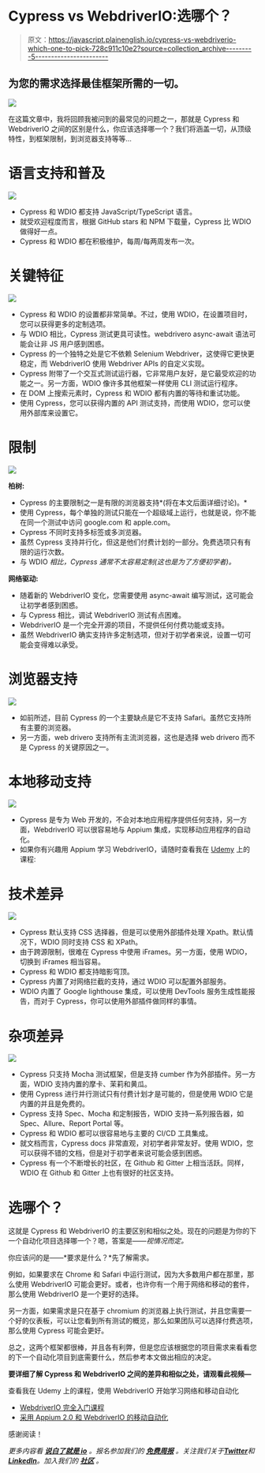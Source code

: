 # Cypress vs WebdriverIO:选哪个？

> 原文：<https://javascript.plainenglish.io/cypress-vs-webdriverio-which-one-to-pick-728c911c10e2?source=collection_archive---------5----------------------->

## 为您的需求选择最佳框架所需的一切。

![](img/215ff57871b56b90352d32c5c4f142a9.png)

在这篇文章中，我将回顾我被问到的最常见的问题之一，那就是 Cypress 和 WebdriverIO 之间的区别是什么，你应该选择哪一个？我们将涵盖一切，从顶级特性，到框架限制，到浏览器支持等等…

# 语言支持和普及

![](img/2aa36577e3f1fbfdfb13b533991f98d2.png)

*   Cypress 和 WDIO 都支持 JavaScript/TypeScript 语言。
*   就受欢迎程度而言，根据 GitHub stars 和 NPM 下载量，Cypress 比 WDIO 做得好一点。
*   Cypress 和 WDIO 都在积极维护，每周/每两周发布一次。

# 关键特征

![](img/7a5f90c76ffb79d2f20a15f757279c56.png)

*   Cypress 和 WDIO 的设置都非常简单。不过，使用 WDIO，在设置项目时，您可以获得更多的定制选项。
*   与 WDIO 相比，Cypress 测试更具可读性。webdrivero async-await 语法可能会让非 JS 用户感到困惑。
*   Cypress 的一个独特之处是它不依赖 Selenium Webdriver，这使得它更快更稳定，而 WebdriverIO 使用 Webdriver APIs 的自定义实现。
*   Cypress 附带了一个交互式测试运行器，它非常用户友好，是它最受欢迎的功能之一。另一方面，WDIO 像许多其他框架一样使用 CLI 测试运行程序。
*   在 DOM 上搜索元素时，Cypress 和 WDIO 都有内置的等待和重试功能。
*   使用 Cypress，您可以获得内置的 API 测试支持，而使用 WDIO，您可以使用外部库来设置它。

# 限制

![](img/960d5c4c8553f2bfcb3eac37af73d176.png)

**柏树:**

*   Cypress 的主要限制之一是有限的浏览器支持*(将在本文后面详细讨论)。*
*   使用 Cypress，每个单独的测试只能在一个超级域上运行，也就是说，你不能在同一个测试中访问 google.com 和 apple.com。
*   Cypress 不同时支持多标签或多浏览器。
*   虽然 Cypress 支持并行化，但这是他们付费计划的一部分。免费选项只有有限的运行次数。
*   与 WDIO *相比，Cypress 通常不太容易定制(这也是为了方便初学者)。*

**网络驱动:**

*   随着新的 WebdriverIO 变化，您需要使用 async-await 编写测试，这可能会让初学者感到困惑。
*   与 Cypress 相比，调试 WebdriverIO 测试有点困难。
*   WebdriverIO 是一个完全开源的项目，不提供任何付费功能或支持。
*   虽然 WebdriverIO 确实支持许多定制选项，但对于初学者来说，设置一切可能会变得难以承受。

# 浏览器支持

![](img/c4645826741e6e8bd4f197a3c314b236.png)

*   如前所述，目前 Cypress 的一个主要缺点是它不支持 Safari。虽然它支持所有主要的浏览器。
*   另一方面，web drivero 支持所有主流浏览器，这也是选择 web drivero 而不是 Cypress 的关键原因之一。

# 本地移动支持

![](img/aa78078cbdae5bfe9bb35db93fdbbaab.png)

*   Cypress 是专为 Web 开发的，不会对本地应用程序提供任何支持，另一方面，WebdriverIO 可以很容易地与 Appium 集成，实现移动应用程序的自动化。
*   如果你有兴趣用 Appium 学习 WebdriverIO，请随时查看我在 [Udemy](https://www.udemy.com/course/appium-webdriverio-mobile-automation/?referralCode=70179964D63962225A04) 上的课程:

# 技术差异

![](img/bdcf2e71b95beca96f3d0f6b1f22a41d.png)

*   Cypress 默认支持 CSS 选择器，但是可以使用外部插件处理 Xpath。默认情况下，WDIO 同时支持 CSS 和 XPath。
*   由于跨源限制，很难在 Cypress 中使用 iFrames。另一方面，使用 WDIO，切换到 iFrames 相当容易。
*   Cypress 和 WDIO 都支持暗影穹顶。
*   Cypress 内置了对网络拦截的支持，通过 WDIO 可以配置外部服务。
*   WDIO 内置了 Google lighthouse 集成，可以使用 DevTools 服务生成性能报告，而对于 Cypress，你可以使用外部插件做同样的事情。

# 杂项差异

![](img/b729ad078dff8ce376721a03304ef853.png)

*   Cypress 只支持 Mocha 测试框架，但是支持 cumber 作为外部插件。另一方面，WDIO 支持内置的摩卡、茉莉和黄瓜。
*   使用 Cypress 进行并行测试只有付费计划才是可能的，但是使用 WDIO 它是内置的并且是免费的。
*   Cypress 支持 Spec、Mocha 和定制报告，WDIO 支持一系列报告器，如 Spec、Allure、Report Portal 等。
*   Cypress 和 WDIO 都可以很容易地与主要的 CI/CD 工具集成。
*   就文档而言，Cypress docs 非常直观，对初学者非常友好。使用 WDIO，您可以获得不错的文档，但是对于初学者来说可能会感到困惑。
*   Cypress 有一个不断增长的社区，在 Github 和 Gitter 上相当活跃。同样，WDIO 在 Github 和 Gitter 上也有很好的社区支持。

# 选哪个？

这就是 Cypress 和 WebdriverIO 的主要区别和相似之处。现在的问题是为你的下一个自动化项目选择哪一个？嗯，答案是——*视情况而定。*

你应该问的是——*要求是什么？*先了解需求。

例如，如果要求在 Chrome 和 Safari 中运行测试，因为大多数用户都在那里，那么使用 WebdriverIO 可能会更好。或者，也许你有一个用于网络和移动的套件，那么使用 WebdriverIO 是一个更好的选择。

另一方面，如果需求是只在基于 chromium 的浏览器上执行测试，并且您需要一个好的仪表板，可以让您看到所有测试的概览，那么如果团队可以选择付费选项，那么使用 Cypress 可能会更好。

总之，这两个框架都很棒，并且各有利弊，但是您应该根据您的项目需求来看看您的下一个自动化项目到底需要什么，然后参考本文做出相应的决定。

**要详细了解 Cypress 和 WebdriverIO 之间的差异和相似之处，请观看此视频—**

查看我在 Udemy 上的课程，使用 WebdriverIO 开始学习网络和移动自动化

*   [WebdriverIO 完全入门课程](https://www.udemy.com/course/webdriverio-complete-beginner-course/?referralCode=5190D58FC784B9F4E1AD)
*   [采用 Appium 2.0 和 WebdriverIO 的移动自动化](https://www.udemy.com/course/appium-webdriverio-mobile-automation/?referralCode=70179964D63962225A04)

感谢阅读！

*更多内容看* [***说白了就是 io***](https://plainenglish.io/) *。报名参加我们的* [***免费周报***](http://newsletter.plainenglish.io/) *。关注我们关于*[***Twitter***](https://twitter.com/inPlainEngHQ)*和*[***LinkedIn***](https://www.linkedin.com/company/inplainenglish/)*。加入我们的* [***社区***](https://discord.gg/GtDtUAvyhW) *。*